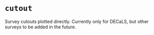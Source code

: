 # `cutout`
Survey cutouts plotted directly. Currently only for DECaLS, but other surveys to be added in the future.
